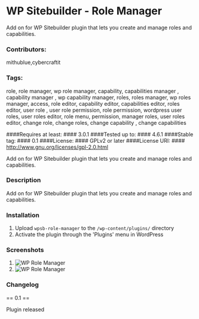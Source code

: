 # WP Sitebuilder - Role Manager
Add on for WP Sitebuilder plugin that lets you create and manage roles and capabilities.

### Contributors: ###
mithublue,cybercraftit 

### Tags: ###
role, role manager, wp role manager, capability, capabilities manager , capability manager , wp capability manager, roles, roles manager, wp roles manager, access, role editor, capability editor, capabilities editor, roles editor, user role , user role permission, role permission, wordpress user roles, user roles editor, role menu, permission, manager roles, user roles editor, change role, change roles, change capability , change capabilities

####Requires at least: ####
3.0.1
####Tested up to: ####
4.6.1
####Stable tag: ####
0.1
####License: ####
GPLv2 or later
####License URI: ####
http://www.gnu.org/licenses/gpl-2.0.html

Add on for WP Sitebuilder plugin that lets you create and manage roles and capabilities.

### Description ###

Add on for WP Sitebuilder plugin that lets you create and manage roles and capabilities.

### Installation ###

1. Upload `wpsb-role-manager` to the `/wp-content/plugins/` directory
2. Activate the plugin through the 'Plugins' menu in WordPress

 
### Screenshots ###

1. ![WP Role Manager](http://mithublue.github.io/images/wpsb-role-manager/screenshot-1.png)
2. ![WP Role Manager](http://mithublue.github.io/images/wpsb-role-manager/screenshot-2.png)


### Changelog ###

== 0.1 ==

Plugin released